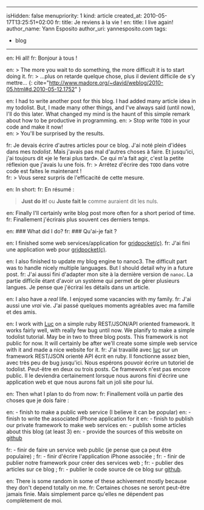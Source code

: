 -----
isHidden:       false
menupriority:   1
kind:           article
created_at:     2010-05-17T13:25:51+02:00
fr: title: Je reviens à la vie !
en: title: I live again!
author_name: Yann Esposito
author_uri: yannesposito.com
tags:
  - blog
-----
en: Hi all!
fr: Bonjour à tous !

en: > The more you wait to do something, the more difficult it is to start doing it.
fr: > ...plus on retarde quelque chose, plus il devient difficile de s'y mettre...
{: cite="http://www.madore.org/~david/weblog/2010-05.html#d.2010-05-12.1752" }

en: I had to write another post for this blog. I had added many article idea in my todolist. But, I made many other things, and I've always said (until now), I'll do this later. What changed my mind is the haunt of this simple remark about how to be productive in programming. 
en: > Stop write `TODO` in your code and make it now!  
en: > You'll be surprised by the results.

fr: Je devais écrire d'autres articles pour ce blog. J'ai noté plein d'idées dans mes *todolist*. Mais j'avais pas mal d'autres choses à faire. Et jusqu'ici, j'ai toujours dit &laquo;je le ferai plus tard&raquo;. Ce qui m'a fait agir, c'est la petite réflexion que j'avais lu une fois.
fr: > Arrétez d'écrire des `TODO` dans votre code est faites le maintenant !  
fr: > Vous serez surpris de l'efficacité de cette mesure.

en: In short:
fr: En résumé :
> **Just do it!** ou **Juste fait le** comme auraient dit les nuls.

en: Finally I'll certainly write blog post more often for a short period of time.
fr: Finallement j'écrirais plus souvent ces derniers temps.

en: ### What did I do?
fr: ### Qu'ai-je fait ?

en: I finished some web services/application for [gridpocket(c)](http://www.gridpocket.com).
fr: J'ai fini une application web pour [gridpocket(c)](http://www.gridpocket.com).

en: I also finished to update my blog engine to nanoc3. The difficult part was to handle nicely multiple languages. But I should detail why in a future post.
fr: J'ai aussi fini d'adapter mon site à la dernière version de `nanoc`. La partie difficile étant d'avoir un système qui permet de gérer plusieurs langues. Je pense que j'écrirai les détails dans un article.

en: I also have a *real* life. I enjoyed some vacancies with my family. 
fr: J'ai aussi une *vrai* vie. J'ai passé quelques moments agréables avec ma famille et des amis.

en: I work with [Luc](http://www.lucarea.net) on a simple ruby REST/JSON/API oriented framework. It works fairly well, with really few bug until now. We planify to make a simple todolist tutorial. May be in two to three blog posts. This framework is not public for now. It will certainly be after we'll create some simple web service with it and made a nice website for it.
fr: J'ai travaillé avec [luc](http://www.lucarea.net) sur un framework REST/JSON orienté API écrit en ruby. Il fonctionne assez bien, avec très peu de bug jusqu'ici. Nous espérons pouvoir écrire un tutoriel de todolist. Peut-être en deux ou trois posts. Ce framework n'est pas encore public. Il le deviendra certainement lorsque nous aurons fini d'écrire une application web et que nous aurons fait un joli site pour lui.

en: Then what I plan to do from now:
fr: Finallement voilà un partie des choses que je dois faire :

en:   - finish to make a public web service (I believe it can be popular)
en:   - finish to write the associated iPhone application for it
en:   - finish to publish our private framework to make web services
en:   - publish some articles about this blog (at least 3)
en:   - provide the sources of this website on [github](http://github.com)

fr:   - finir de faire un service web public (je pense que ça peut être populaire) ;
fr:   - finir d'écrire l'application iPhone associée ;
fr:   - finir de publier notre framework pour créer des services web ;
fr:   - publier des articles sur ce blog ;
fr:   - publier le code source de ce blog sur [github](http://github.com).

en: There is some random in some of these achivement mostly because they don't depend totally on me.
fr: Certaines choses ne seront peut-être jamais finie. Mais simplement parce qu'elles ne dépendent pas complètement de moi. 
